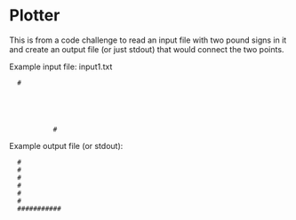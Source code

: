 # Plotter

This is from a code challenge to read an input file with two pound signs in it and create an output file (or just stdout) that would connect the two points.

Example input file: input1.txt
```
  #





           #
```
Example output file (or stdout):
```
  #
  #
  #
  #
  #
  #
  ###########

```
